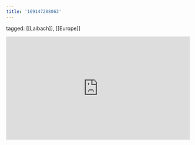 ```yaml
---
title: '169147208063'
---
```

tagged: [[Laibach]], [[Europe]]
<iframe allow="accelerometer; autoplay; clipboard-write; encrypted-media; gyroscope; picture-in-picture" allowfullscreen="" frameborder="0" height="281" id="youtube_iframe" src="https://www.youtube.com/embed/-E72v6G9JHY?feature=oembed&amp;enablejsapi=1&amp;origin=https://safe.txmblr.com&amp;wmode=opaque" width="500"></iframe>